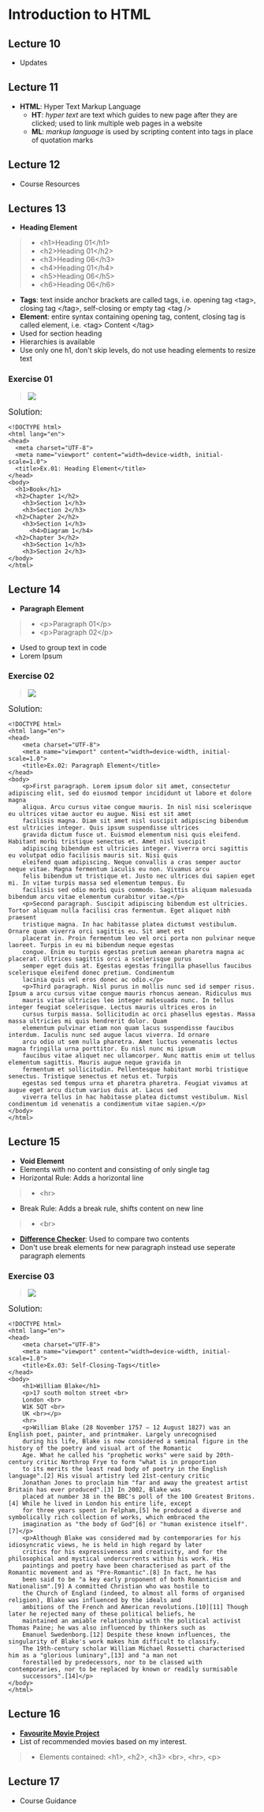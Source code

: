 # Introduction to HTML

## Lecture 10
- Updates

## Lecture 11
- **HTML**: Hyper Text Markup Language
  - **HT**: *hyper text* are text which guides to new page after they are clicked; used to link multiple web pages in a website 
  - **ML**: *markup language* is used by scripting content into tags in place of quotation marks

## Lecture 12
- Course Resources

## Lectures 13
- **Heading Element**
> - \<h1>Heading 01\</h1>
> - \<h2>Heading 01\</h2>
> - \<h3>Heading 06\</h3>
> - \<h4>Heading 01\</h4>
> - \<h5>Heading 06\</h5>
> - \<h6>Heading 06\</h6>
- **Tags**: text inside anchor brackets are called tags, i.e. opening tag \<tag>, closing tag \</tag>, self-closing or empty tag \<tag />
-  **Element**: entire syntax containing opening tag, content, closing tag is called element, i.e. \<tag> Content \</tag>
- Used for section heading
- Hierarchies is available
- Use only one h1, don't skip levels, do not use heading elements to resize text
### Exercise 01
> <img src="./Ex.01_Heading-Element/assets/images/goal.png">
<big>Solution:</big>
```
<!DOCTYPE html>
<html lang="en">
<head>
  <meta charset="UTF-8">
  <meta name="viewport" content="width=device-width, initial-scale=1.0">
  <title>Ex.01: Heading Element</title>
</head>
<body>
  <h1>Book</h1>
  <h2>Chapter 1</h2>
    <h3>Section 1</h3>
    <h3>Section 2</h3>
  <h2>Chapter 2</h2>
    <h3>Section 1</h3>
      <h4>Diagram 1</h4>
  <h2>Chapter 3</h2>
    <h3>Section 1</h3>
    <h3>Section 2</h3>
</body>
</html>
```

## Lecture 14
- **Paragraph Element**
> - \<p>Paragraph 01\</p>
> - \<p>Paragraph 02\</p>
- Used to group text in code
- Lorem Ipsum
### Exercise 02
> <img src="./Ex.02_Paragraph-Element/goal.png">
<big>Solution:</big>
```
<!DOCTYPE html>
<html lang="en">
<head>
    <meta charset="UTF-8">
    <meta name="viewport" content="width=device-width, initial-scale=1.0">
    <title>Ex.02: Paragraph Element</title>
</head>
<body>
    <p>First paragraph. Lorem ipsum dolor sit amet, consectetur adipiscing elit, sed do eiusmod tempor incididunt ut labore et dolore magna
    aliqua. Arcu cursus vitae congue mauris. In nisl nisi scelerisque eu ultrices vitae auctor eu augue. Nisi est sit amet
    facilisis magna. Diam sit amet nisl suscipit adipiscing bibendum est ultricies integer. Quis ipsum suspendisse ultrices
    gravida dictum fusce ut. Euismod elementum nisi quis eleifend. Habitant morbi tristique senectus et. Amet nisl suscipit
    adipiscing bibendum est ultricies integer. Viverra orci sagittis eu volutpat odio facilisis mauris sit. Nisi quis
    eleifend quam adipiscing. Neque convallis a cras semper auctor neque vitae. Magna fermentum iaculis eu non. Vivamus arcu
    felis bibendum ut tristique et. Justo nec ultrices dui sapien eget mi. In vitae turpis massa sed elementum tempus. Eu
    facilisis sed odio morbi quis commodo. Sagittis aliquam malesuada bibendum arcu vitae elementum curabitur vitae.</p>
    <p>Second paragraph. Suscipit adipiscing bibendum est ultricies. Tortor aliquam nulla facilisi cras fermentum. Eget aliquet nibh praesent
    tristique magna. In hac habitasse platea dictumst vestibulum. Ornare quam viverra orci sagittis eu. Sit amet est
    placerat in. Proin fermentum leo vel orci porta non pulvinar neque laoreet. Turpis in eu mi bibendum neque egestas
    congue. Enim eu turpis egestas pretium aenean pharetra magna ac placerat. Ultrices sagittis orci a scelerisque purus
    semper eget duis at. Egestas egestas fringilla phasellus faucibus scelerisque eleifend donec pretium. Condimentum
    lacinia quis vel eros donec ac odio.</p>
    <p>Third paragraph. Nisl purus in mollis nunc sed id semper risus. Ipsum a arcu cursus vitae congue mauris rhoncus aenean. Ridiculus mus
    mauris vitae ultricies leo integer malesuada nunc. In tellus integer feugiat scelerisque. Lectus mauris ultrices eros in
    cursus turpis massa. Sollicitudin ac orci phasellus egestas. Massa massa ultricies mi quis hendrerit dolor. Quam
    elementum pulvinar etiam non quam lacus suspendisse faucibus interdum. Iaculis nunc sed augue lacus viverra. Id ornare
    arcu odio ut sem nulla pharetra. Amet luctus venenatis lectus magna fringilla urna porttitor. Eu nisl nunc mi ipsum
    faucibus vitae aliquet nec ullamcorper. Nunc mattis enim ut tellus elementum sagittis. Mauris augue neque gravida in
    fermentum et sollicitudin. Pellentesque habitant morbi tristique senectus. Tristique senectus et netus et. Turpis
    egestas sed tempus urna et pharetra pharetra. Feugiat vivamus at augue eget arcu dictum varius duis at. Lacus sed
    viverra tellus in hac habitasse platea dictumst vestibulum. Nisl condimentum id venenatis a condimentum vitae sapien.</p>
</body>
</html>
```

## Lecture 15
- **Void Element**
- Elements with no content and consisting of only single tag
- Horizontal Rule: Adds a horizontal line
> - \<hr>
- Break Rule: Adds a break rule, shifts content on new line
> - \<br>
- **[Difference Checker](diffchecker.com)**: Used to compare two contents
- Don't use break elements for new paragraph instead use seperate paragraph elements
### Exercise 03
> <img src="./Ex.03_Self-Closing-Tags/goal.png">
<big>Solution:</big>
```
<!DOCTYPE html>
<html lang="en">
<head>
    <meta charset="UTF-8">
    <meta name="viewport" content="width=device-width, initial-scale=1.0">
    <title>Ex.03: Self-Closing-Tags</title>
</head>
<body>
    <h1>William Blake</h1>
    <p>17 south molton street <br>
    London <br>
    W1K 5QT <br>
    UK <br></p>
    <hr>
    <p>William Blake (28 November 1757 – 12 August 1827) was an English poet, painter, and printmaker. Largely unrecognised
    during his life, Blake is now considered a seminal figure in the history of the poetry and visual art of the Romantic
    Age. What he called his "prophetic works" were said by 20th-century critic Northrop Frye to form "what is in proportion
    to its merits the least read body of poetry in the English language".[2] His visual artistry led 21st-century critic
    Jonathan Jones to proclaim him "far and away the greatest artist Britain has ever produced".[3] In 2002, Blake was
    placed at number 38 in the BBC's poll of the 100 Greatest Britons.[4] While he lived in London his entire life, except
    for three years spent in Felpham,[5] he produced a diverse and symbolically rich collection of works, which embraced the
    imagination as "the body of God"[6] or "human existence itself".[7]</p>
    <p>Although Blake was considered mad by contemporaries for his idiosyncratic views, he is held in high regard by later
    critics for his expressiveness and creativity, and for the philosophical and mystical undercurrents within his work. His
    paintings and poetry have been characterised as part of the Romantic movement and as "Pre-Romantic".[8] In fact, he has
    been said to be "a key early proponent of both Romanticism and Nationalism".[9] A committed Christian who was hostile to
    the Church of England (indeed, to almost all forms of organised religion), Blake was influenced by the ideals and
    ambitions of the French and American revolutions.[10][11] Though later he rejected many of these political beliefs, he
    maintained an amiable relationship with the political activist Thomas Paine; he was also influenced by thinkers such as
    Emanuel Swedenborg.[12] Despite these known influences, the singularity of Blake's work makes him difficult to classify.
    The 19th-century scholar William Michael Rossetti characterised him as a "glorious luminary",[13] and "a man not
    forestalled by predecessors, nor to be classed with contemporaries, nor to be replaced by known or readily surmisable
    successors".[14]</p>
</body>
</html>
```

## Lecture 16
- **[Favourite Movie Project](.com)**
- List of recommended movies based on my interest.
> - Elements contained:
> \<h1>, \<h2>, \<h3> \<br>, \<hr>, \<p>

## Lecture 17
- Course Guidance
